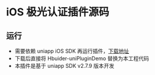 # iOS 极光认证插件源码
## 运行
- 需要依赖 uniapp iOS SDK 再运行插件，[下载地址](https://ask.dcloud.net.cn/docs/#//ask.dcloud.net.cn/article/103)
- 下载后直接将 Hbuider-uniPluginDemo 替换为本工程代码
- 本插件是基于 uniapp SDK v2.7.9 版本开发
